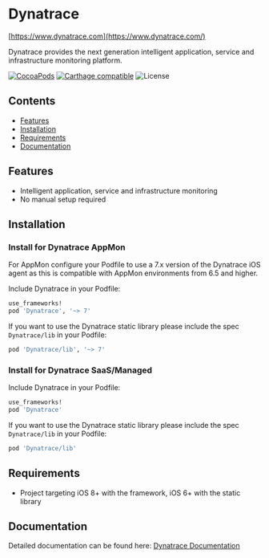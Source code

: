# Dynatrace

[https://www.dynatrace.com](https://www.dynatrace.com/)

Dynatrace provides the next generation intelligent application, service and infrastructure monitoring
platform.

[![CocoaPods](https://img.shields.io/badge/pod-7.1-blue.svg)](https://cocoapods.org/pods/Dynatrace)
[![Carthage compatible](https://img.shields.io/badge/Carthage-compatible-4BC51D.svg?style=flat)](https://files.dynatrace.com/mobileagent/carthage/dynatrace.json)
![License](https://img.shields.io/badge/license-Commercial-lightgrey.svg)

## Contents

* [Features](#features)
* [Installation](#installation)
* [Requirements](#requirements)
* [Documentation](#documentation)

## Features

* Intelligent application, service and infrastructure monitoring
* No manual setup required


## Installation

### Install for Dynatrace AppMon
For AppMon configure your Podfile to use a 7.x version of the Dynatrace iOS agent as this is compatible with AppMon environments from 6.5 and higher.

Include Dynatrace in your Podfile:

```ruby
use_frameworks!
pod 'Dynatrace', '~> 7'
```

If you want to use the Dynatrace static library please include the spec `Dynatrace/lib` in your Podfile:

```ruby
pod 'Dynatrace/lib', '~> 7'
```

### Install for Dynatrace SaaS/Managed
Include Dynatrace in your Podfile:

```ruby
use_frameworks!
pod 'Dynatrace'
```

If you want to use the Dynatrace static library please include the spec `Dynatrace/lib` in your Podfile:

```ruby
pod 'Dynatrace/lib'
```

## Requirements

* Project targeting iOS 8+ with the framework, iOS 6+ with the static library

## Documentation

Detailed documentation can be found here: [Dynatrace Documentation](https://www.dynatrace.com/support/doc/)
